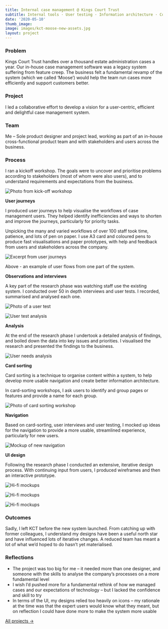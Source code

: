 ```yaml
---
title: Internal case management @ Kings Court Trust
subtitle: Internal tools · User testing · Information architecture · Collaboration (2018)  
date: '2020-05-10'
thumb_image: 
image: images/kct-moose-new-assets.jpg 
layout: project
---
```


### Problem

Kings Court Trust handles over a thousand estate administration cases a year. Our in-house case management software was a legacy system suffering from feature creep. The business felt a fundamental revamp of the system (which we called ‘Moose’) would help the team run cases more efficiently and support customers better.

### Project

I led a collaborative effort to develop a vision for a user-centric, efficient and delightful case management system.

### Team

Me – Sole product designer and project lead, working as part of an in-house cross-functional product team and with stakeholders and users across the business.

### Process

I ran a kickoff workshop. The goals were to uncover and prioritise problems according to stakeholders (most of whom were also users), and to understand requirements and expectations from the business. 

![Photo from kick-off workshop](/images/kct-moose-kickoff.jpg "Photo from kick-off workshop")

**User journeys**

I produced user journeys to help visualise the workflows of case management users. They helped identify inefficiencies and ways to shorten and improve the journeys, particularly for priority tasks. 

Unpicking the many and varied workflows of over 100 staff took time, patience, and lots of pen on paper. I use A3 card and coloured pens to produce fast visualisations and paper prototypes, with help and feedback from users and stakeholders across the company.

![Excerpt from user journeys](/images/kct-moose-user-journey.png "Excerpt from user journeys")

Above - an example of user flows from one part of the system.

**Observations and interviews**	

A key part of the research phase was watching staff use the existing system. I conducted over 50 in depth interviews and user tests. I recorded, summarised and analysed each one. 

![Photo of a user test](/images/kct-moose-user-test.jpg "Photo of a user test")

![User test analysis](/images/kct-moose-user-test-analysis.png "User test analysis")

**Analysis**

At the end of the research phase I undertook a detailed analysis of findings, and boiled down the data into key issues and priorities. I visualised the research and presented the findings to the business.

![User needs analysis](/images/kct-moose-issue-analysis.png "User needs analysis")

**Card sorting**

Card sorting is a technique to organise content within a system, to help develop more usable navigation and create better information architecture.

In card-sorting workshops, I ask users to identify and group pages or features and provide a name for each group. 

![Photo of card sorting workshop](/images/kct-moose-card-sorting.jpg "Photo of card sorting workshop")

**Navigation**

Based on card-sorting, user interviews and user testing, I mocked up ideas for the navigation to provide a more usable, streamlined experience, particularly for new users.
 
![Mockup of new navigation](/images/kct-moose-new-navigation.jpg "Mockup of new navigation")
 
**UI design**

Following the research phase I conducted an extensive, iterative design process. With continuing input from users, I produced wireframes and then an interactive prototype.

![Hi-fi mockups](/images/kct-moose-new-summary.jpg "Hi-fi mockups")

![Hi-fi mockups](/images/kct-moose-new-history.jpg "Hi-fi mockups")

![Hi-fi mockups](/images/kct-moose-new-assets.jpg "Hi-fi mockups")


### Outcomes

Sadly, I left KCT before the new system launched. From catching up with former colleagues, I understand my designs have been a useful north star and have influenced lots of iterative changes. A reduced team has meant a lot of what we’d hoped to do hasn’t yet materialised. 

### Reflections

- The project was too big for me – it needed more than one designer, and someone with the skills to analyse the company’s processes on a more fundamental level
- I wish I’d pushed more for a fundamental rethink of how we managed cases and our expectations of technology – but I lacked the confidence and skill to try
- In terms of the UI, my designs relied too heavily on icons – my rationale at the time was that the expert users would know what they meant, but on reflection I could have done more to make the system more usable

[All projects →](/portfolio/)